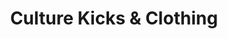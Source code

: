 ---
title: "Culture Kicks & Clothing"
url: /mckees-rocks/culture-kicks-und-clothing/
shop: Kleidung
---